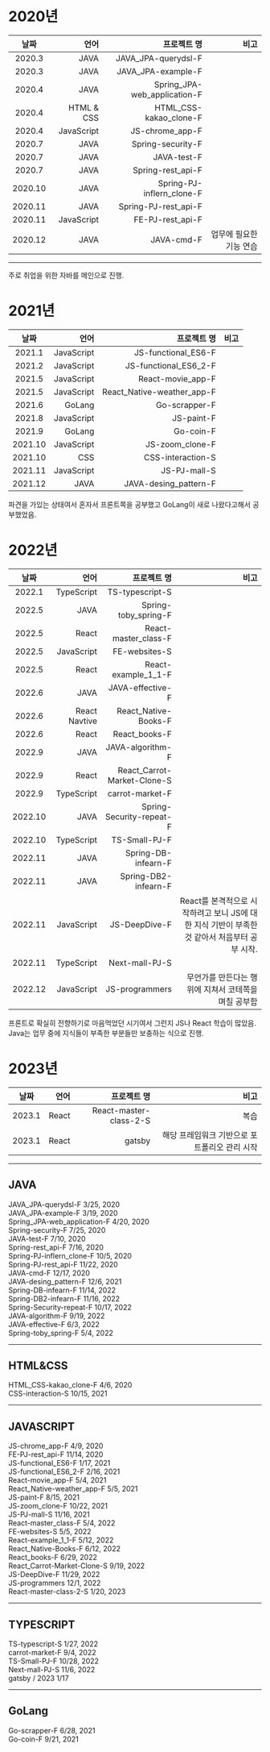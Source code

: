# 2020년

|  날짜   |       언어 |                  프로젝트 명 |                    비고 |
| :-----: | ---------: | ---------------------------: | ----------------------: |
| 2020.3  |       JAVA |          JAVA_JPA-querydsl-F |                         |
| 2020.3  |       JAVA |           JAVA_JPA-example-F |                         |
| 2020.4  |       JAVA | Spring_JPA-web_application-F |                         |
| 2020.4  | HTML & CSS |       HTML_CSS-kakao_clone-F |                         |
| 2020.4  | JavaScript |              JS-chrome_app-F |                         |
| 2020.7  |       JAVA |            Spring-security-F |                         |
| 2020.7  |       JAVA |                  JAVA-test-F |                         |
| 2020.7  |       JAVA |            Spring-rest_api-F |                         |
| 2020.10 |       JAVA |    Spring-PJ-inflern_clone-F |                         |
| 2020.11 |       JAVA |         Spring-PJ-rest_api-F |                         |
| 2020.11 | JavaScript |             FE-PJ-rest_api-F |                         |
| 2020.12 |       JAVA |                   JAVA-cmd-F | 업무에 필요한 기능 연습 |

---

주로 취업을 위한 자바를 메인으로 진행.

# 2021년

|  날짜   |       언어 |                프로젝트 명 | 비고 |
| :-----: | ---------: | -------------------------: | ---: |
| 2021.1  | JavaScript |        JS-functional_ES6-F |      |
| 2021.2  | JavaScript |      JS-functional_ES6_2-F |      |
| 2021.5  | JavaScript |          React-movie_app-F |      |
| 2021.5  | JavaScript | React_Native-weather_app-F |      |
| 2021.6  |     GoLang |              Go-scrapper-F |      |
| 2021.8  | JavaScript |                 JS-paint-F |      |
| 2021.9  |     GoLang |                  Go-coin-F |      |
| 2021.10 | JavaScript |            JS-zoom_clone-F |      |
| 2021.10 |        CSS |          CSS-interaction-S |      |
| 2021.11 | JavaScript |               JS-PJ-mall-S |      |
| 2021.12 |       JAVA |      JAVA-desing_pattern-F |      |

파견을 가있는 상태여서 혼자서 프론트쪽을 공부했고 GoLang이 새로 나왔다고해서 공부했었음.

# 2022년

|  날짜   |          언어 |                 프로젝트 명 |                                                                                          비고 |
| :-----: | ------------: | --------------------------: | --------------------------------------------------------------------------------------------: |
| 2022.1  |    TypeScript |             TS-typescript-S |                                                                                               |
| 2022.5  |          JAVA |        Spring-toby_spring-F |                                                                                               |
| 2022.5  |         React |        React-master_class-F |                                                                                               |
| 2022.5  |    JavaScript |               FE-websites-S |                                                                                               |
| 2022.5  |         React |         React-example_1_1-F |                                                                                               |
| 2022.6  |          JAVA |            JAVA-effective-F |                                                                                               |
| 2022.6  | React Navtive |        React_Native-Books-F |                                                                                               |
| 2022.6  |         React |               React_books-F |                                                                                               |
| 2022.9  |          JAVA |            JAVA-algorithm-F |                                                                                               |
| 2022.9  |         React | React_Carrot-Market-Clone-S |                                                                                               |
| 2022.9  |    TypeScript |             carrot-market-F |                                                                                               |
| 2022.10 |          JAVA |    Spring-Security-repeat-F |                                                                                               |
| 2022.10 |    TypeScript |               TS-Small-PJ-F |                                                                                               |
| 2022.11 |          JAVA |         Spring-DB-infearn-F |                                                                                               |
| 2022.11 |          JAVA |        Spring-DB2-infearn-F |                                                                                               |
| 2022.11 |    JavaScript |               JS-DeepDive-F | React를 본격적으로 시작하려고 보니 JS에 대한 지식 기반이 부족한 것 같아서 처음부터 공부 시작. |
| 2022.11 |    TypeScript |              Next-mall-PJ-S |                                                                                               |
| 2022.12 |    JavaScript |              JS-programmers |                                          무언가를 만든다는 행위에 지쳐서 코테쪽을 며칠 공부함 |

프론트로 확실히 전향하기로 마음먹었던 시기여서 그런지 JS나 React 학습이 많았음. Java는 업무 중에 지식들이 부족한 부분들만 보충하는 식으로 진행.

# 2023년

|  날짜  |  언어 |            프로젝트 명 |                                          비고 |
| :----: | ----: | ---------------------: | --------------------------------------------: |
| 2023.1 | React | React-master-class-2-S |                                          복습 |
| 2023.1 | React |                 gatsby | 해당 프레임워크 기반으로 포트폴리오 관리 시작 |

---

## JAVA

JAVA_JPA-querydsl-F 3/25, 2020  
JAVA_JPA-example-F 3/19, 2020  
Spring_JPA-web_application-F 4/20, 2020  
Spring-security-F 7/25, 2020  
JAVA-test-F 7/10, 2020  
Spring-rest_api-F 7/16, 2020  
Spring-PJ-inflern_clone-F 10/5, 2020  
Spring-PJ-rest_api-F 11/22, 2020  
JAVA-cmd-F 12/17, 2020  
JAVA-desing_pattern-F 12/6, 2021  
Spring-DB-infearn-F 11/14, 2022  
Spring-DB2-infearn-F 11/16, 2022  
Spring-Security-repeat-F 10/17, 2022  
JAVA-algorithm-F 9/19, 2022  
JAVA-effective-F 6/3, 2022  
Spring-toby_spring-F 5/4, 2022

---

## HTML&CSS

HTML_CSS-kakao_clone-F 4/6, 2020  
CSS-interaction-S 10/15, 2021

---

## JAVASCRIPT

JS-chrome_app-F 4/9, 2020  
FE-PJ-rest_api-F 11/14, 2020  
JS-functional_ES6-F 1/17, 2021  
JS-functional_ES6_2-F 2/16, 2021  
React-movie_app-F 5/4, 2021  
React_Native-weather_app-F 5/5, 2021  
JS-paint-F 8/15, 2021  
JS-zoom_clone-F 10/22, 2021  
JS-PJ-mall-S 11/16, 2021  
React-master_class-F 5/4, 2022  
FE-websites-S 5/5, 2022  
React-example_1_1-F 5/12, 2022  
React_Native-Books-F 6/12, 2022  
React_books-F 6/29, 2022  
React_Carrot-Market-Clone-S 9/19, 2022  
JS-DeepDive-F 11/29, 2022  
JS-programmers 12/1, 2022  
React-master-class-2-S 1/20, 2023

---

## TYPESCRIPT

TS-typescript-S 1/27, 2022  
carrot-market-F 9/4, 2022  
TS-Small-PJ-F 10/28, 2022  
Next-mall-PJ-S 11/6, 2022  
gatsby / 2023 1/17

---

## GoLang

Go-scrapper-F 6/28, 2021  
Go-coin-F 9/21, 2021
